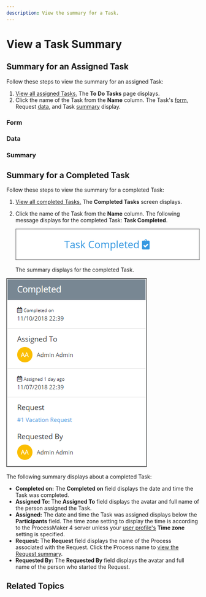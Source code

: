 ```yaml
---
description: View the summary for a Task.
---
```


# View a Task Summary

## Summary for an Assigned Task

Follow these steps to view the summary for an assigned Task:

1. [View all assigned Tasks.](view-tasks-you-need-to-do.md#view-your-assigned-tasks) The **To Do Tasks** page displays.
2. Click the name of the Task from the **Name** column. The Task's [form](view-a-task-summary.md#form), Request [data](view-a-task-summary.md#data), and Task [summary](view-a-task-summary.md#summary) display.

### Form



### Data



### Summary



## Summary for a Completed Task

Follow these steps to view the summary for a completed Task:

1. [View all completed Tasks.](view-completed-tasks.md#view-completed-tasks) The **Completed Tasks** screen displays.
2. Click the name of the Task from the **Name** column. The following message displays for the completed Task: **Task Completed**.  

   ![](../../.gitbook/assets/task-completed-message-tasks.png)

   The summary displays for the completed Task.

![Summary for a completed Task](../../.gitbook/assets/completed-task-information-tasks.png)

The following summary displays about a completed Task:

* **Completed on:** The **Completed on** field displays the date and time the Task was completed.
* **Assigned To:** The **Assigned To** field displays the avatar and full name of the person assigned the Task.
* **Assigned:** The date and time the Task was assigned displays below the **Participants** field. The time zone setting to display the time is according to the ProcessMaker 4 server unless your [user profile's](../profile-settings.md#change-your-profile-settings) **Time zone** setting is specified.
* **Request:** The **Request** field displays the name of the Process associated with the Request. Click the Process name to [view the Request summary](../requests/request-details.md).
* **Requested By:** The **Requested By** field displays the avatar and full name of the person who started the Request.

## Related Topics



